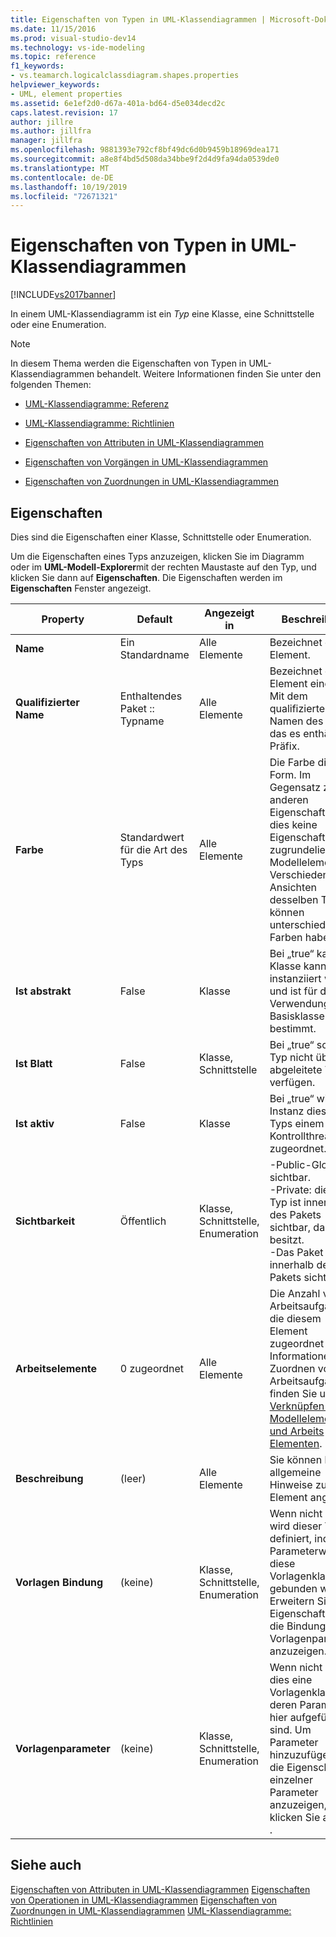 ```yaml
---
title: Eigenschaften von Typen in UML-Klassendiagrammen | Microsoft-Dokumentation
ms.date: 11/15/2016
ms.prod: visual-studio-dev14
ms.technology: vs-ide-modeling
ms.topic: reference
f1_keywords:
- vs.teamarch.logicalclassdiagram.shapes.properties
helpviewer_keywords:
- UML, element properties
ms.assetid: 6e1ef2d0-d67a-401a-bd64-d5e034decd2c
caps.latest.revision: 17
author: jillre
ms.author: jillfra
manager: jillfra
ms.openlocfilehash: 9881393e792cf8bf49dc6d0b9459b18969dea171
ms.sourcegitcommit: a8e8f4bd5d508da34bbe9f2d4d9fa94da0539de0
ms.translationtype: MT
ms.contentlocale: de-DE
ms.lasthandoff: 10/19/2019
ms.locfileid: "72671321"
---
```

# <a name="properties-of-types-on-uml-class-diagrams"></a>Eigenschaften von Typen in UML-Klassendiagrammen
[!INCLUDE[vs2017banner](../includes/vs2017banner.md)]

In einem UML-Klassendiagramm ist ein *Typ* eine Klasse, eine Schnittstelle oder eine Enumeration.

> [!NOTE]
> In diesem Thema werden die Eigenschaften von Typen in UML-Klassendiagrammen behandelt. Weitere Informationen finden Sie unter den folgenden Themen:

- [UML-Klassendiagramme: Referenz](../modeling/uml-class-diagrams-reference.md)

- [UML-Klassendiagramme: Richtlinien](../modeling/uml-class-diagrams-guidelines.md)

- [Eigenschaften von Attributen in UML-Klassendiagrammen](../modeling/properties-of-attributes-on-uml-class-diagrams.md)

- [Eigenschaften von Vorgängen in UML-Klassendiagrammen](../modeling/properties-of-operations-on-uml-class-diagrams.md)

- [Eigenschaften von Zuordnungen in UML-Klassendiagrammen](../modeling/properties-of-associations-on-uml-class-diagrams.md)

## <a name="properties"></a>Eigenschaften
 Dies sind die Eigenschaften einer Klasse, Schnittstelle oder Enumeration.

 Um die Eigenschaften eines Typs anzuzeigen, klicken Sie im Diagramm oder im **UML-Modell-Explorer**mit der rechten Maustaste auf den Typ, und klicken Sie dann auf **Eigenschaften**. Die Eigenschaften werden im **Eigenschaften** Fenster angezeigt.

|**Property**|**Default**|Angezeigt in|Beschreibung|
|------------------|-----------------|----------------|-----------------|
|**Name**|Ein Standardname|Alle Elemente|Bezeichnet das Element.|
|**Qualifizierter Name**|Enthaltendes Paket :: Typname|Alle Elemente|Bezeichnet das Element eindeutig. Mit dem qualifizierten Namen des Pakets, das es enthält, als Präfix.|
|**Farbe**|Standardwert für die Art des Typs|Alle Elemente|Die Farbe dieser Form. Im Gegensatz zu den anderen Eigenschaften ist dies keine Eigenschaft des zugrundeliegenden Modellelements. Verschiedene Ansichten desselben Typs können unterschiedliche Farben haben.|
|**Ist abstrakt**|False|Klasse|Bei „true“ kann die Klasse kann nicht instanziiert werden und ist für die Verwendung als Basisklasse bestimmt.|
|**Ist Blatt**|False|Klasse, Schnittstelle|Bei „true“ soll der Typ nicht über abgeleitete Typen verfügen.|
|**Ist aktiv**|False|Klasse|Bei „true“ wird jede Instanz dieses Typs einem Kontrollthread zugeordnet.|
|**Sichtbarkeit**|Öffentlich|Klasse, Schnittstelle, Enumeration|-Public-Global sichtbar.<br />-Private: dieser Typ ist innerhalb des Pakets sichtbar, das es besitzt.<br />-Das Paket ist innerhalb des Pakets sichtbar.|
|**Arbeitselemente**|0 zugeordnet|Alle Elemente|Die Anzahl von Arbeitsaufgaben, die diesem Element zugeordnet sind. Informationen zum Zuordnen von Arbeitsaufgaben finden Sie unter [Verknüpfen von Modellelementen und Arbeits Elementen](../modeling/link-model-elements-and-work-items.md).|
|**Beschreibung**|(leer)|Alle Elemente|Sie können hier allgemeine Hinweise zum Element angeben.|
|**Vorlagen Bindung**|(keine)|Klasse, Schnittstelle, Enumeration|Wenn nicht leer, wird dieser Typ definiert, indem Parameterwerte an diese Vorlagenklasse gebunden werden. Erweitern Sie die Eigenschaft, um die Bindungen der Vorlagenparameter anzuzeigen.|
|**Vorlagenparameter**|(keine)|Klasse, Schnittstelle, Enumeration|Wenn nicht leer, ist dies eine Vorlagenklasse, deren Parameter hier aufgeführt sind. Um Parameter hinzuzufügen oder die Eigenschaften einzelner Parameter anzuzeigen, klicken Sie auf **[...]** .|

## <a name="see-also"></a>Siehe auch
 [Eigenschaften von Attributen in UML-Klassendiagrammen](../modeling/properties-of-attributes-on-uml-class-diagrams.md) [Eigenschaften von Operationen in UML-Klassendiagrammen](../modeling/properties-of-operations-on-uml-class-diagrams.md) [Eigenschaften von Zuordnungen in UML-Klassendiagrammen](../modeling/properties-of-associations-on-uml-class-diagrams.md) [UML-Klassendiagramme: Richtlinien](../modeling/uml-class-diagrams-guidelines.md)
